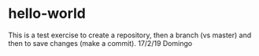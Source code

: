 # hello-world
This is a test exercise to create a repository, then a branch (vs master) and then to save changes (make a commit).
17/2/19 Domingo
